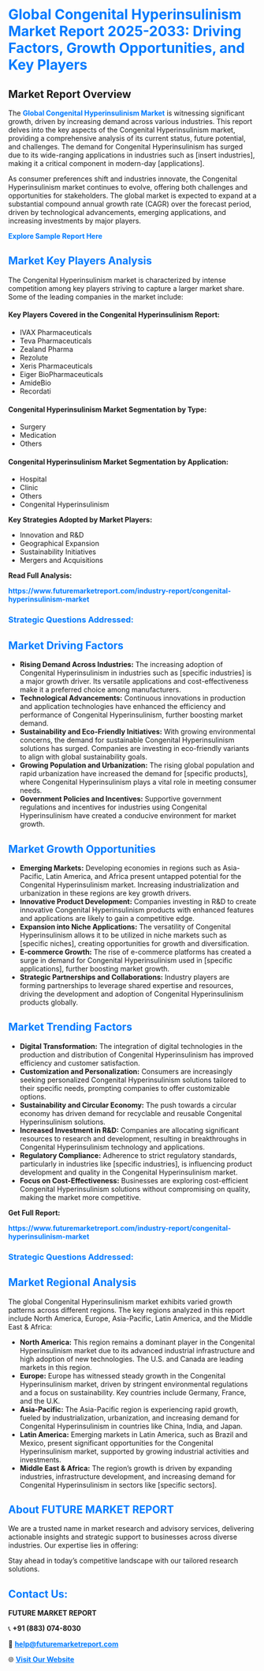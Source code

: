 <h1 style="color: #007BFF;">Global Congenital Hyperinsulinism Market Report 2025-2033: Driving Factors, Growth Opportunities, and Key Players</h1>

<section id="overview">
<h2>Market Report Overview</h2>
<p>The <a href="https://www.futuremarketreport.com/industry-report/congenital-hyperinsulinism-market" style="color: #007BFF; text-decoration: none;"><strong>Global Congenital Hyperinsulinism Market</strong></a> is witnessing significant growth, driven by increasing demand across various industries. This report delves into the key aspects of the Congenital Hyperinsulinism market, providing a comprehensive analysis of its current status, future potential, and challenges. The demand for Congenital Hyperinsulinism has surged due to its wide-ranging applications in industries such as [insert industries], making it a critical component in modern-day [applications].</p>
<p>As consumer preferences shift and industries innovate, the Congenital Hyperinsulinism market continues to evolve, offering both challenges and opportunities for stakeholders. The global market is expected to expand at a substantial compound annual growth rate (CAGR) over the forecast period, driven by technological advancements, emerging applications, and increasing investments by major players.</p>
</section>

<section id="overview">
<p><a href="https://www.futuremarketreport.com/request-sample/reportId=123699" style="color: #007BFF; text-decoration: none;"><strong>Explore Sample Report Here</strong></a></p>
</section>

<section id="key-players">
<h2 style="color: #007BFF;">Market Key Players Analysis</h2>
<p>The Congenital Hyperinsulinism market is characterized by intense competition among key players striving to capture a larger market share. Some of the leading companies in the market include:</p>
<h4>Key Players Covered in the Congenital Hyperinsulinism Report:</h4>
<ul><li>IVAX Pharmaceuticals</li><li>Teva Pharmaceuticals</li><li>Zealand Pharma</li><li>Rezolute</li><li>Xeris Pharmaceuticals</li><li>Eiger BioPharmaceuticals</li><li>AmideBio</li><li>Recordati</li></ul>
<h4>Congenital Hyperinsulinism Market Segmentation by Type:</h4>
<ul><li>Surgery</li><li>Medication</li><li>Others</li></ul>

<h4>Congenital Hyperinsulinism Market Segmentation by Application:</h4>
<ul><li>Hospital</li><li>Clinic</li><li>Others</li><li>Congenital Hyperinsulinism</li></ul>
<p><strong>Key Strategies Adopted by Market Players:</strong></p>
<ul>
<li>Innovation and R&D</li>
<li>Geographical Expansion</li>
<li>Sustainability Initiatives</li>
<li>Mergers and Acquisitions</li>
</ul>
</section>

<section>
<p><strong>Read Full Analysis: </strong></p><a href="https://www.futuremarketreport.com/industry-report/congenital-hyperinsulinism-market" style="color: #007BFF; text-decoration: none;"><strong>https://www.futuremarketreport.com/industry-report/congenital-hyperinsulinism-market</strong></a>
<h3 style="color: #007BFF;">Strategic Questions Addressed:</h3>
</section>

<section id="driving-factors">
<h2 style="color: #007BFF;">Market Driving Factors</h2>
<ul>
<li><strong>Rising Demand Across Industries:</strong> The increasing adoption of Congenital Hyperinsulinism in industries such as [specific industries] is a major growth driver. Its versatile applications and cost-effectiveness make it a preferred choice among manufacturers.</li>
<li><strong>Technological Advancements:</strong> Continuous innovations in production and application technologies have enhanced the efficiency and performance of Congenital Hyperinsulinism, further boosting market demand.</li>
<li><strong>Sustainability and Eco-Friendly Initiatives:</strong> With growing environmental concerns, the demand for sustainable Congenital Hyperinsulinism solutions has surged. Companies are investing in eco-friendly variants to align with global sustainability goals.</li>
<li><strong>Growing Population and Urbanization:</strong> The rising global population and rapid urbanization have increased the demand for [specific products], where Congenital Hyperinsulinism plays a vital role in meeting consumer needs.</li>
<li><strong>Government Policies and Incentives:</strong> Supportive government regulations and incentives for industries using Congenital Hyperinsulinism have created a conducive environment for market growth.</li>
</ul>
</section>

<section id="growth-opportunities">
<h2 style="color: #007BFF;">Market Growth Opportunities</h2>
<ul>
<li><strong>Emerging Markets:</strong> Developing economies in regions such as Asia-Pacific, Latin America, and Africa present untapped potential for the Congenital Hyperinsulinism market. Increasing industrialization and urbanization in these regions are key growth drivers.</li>
<li><strong>Innovative Product Development:</strong> Companies investing in R&D to create innovative Congenital Hyperinsulinism products with enhanced features and applications are likely to gain a competitive edge.</li>
<li><strong>Expansion into Niche Applications:</strong> The versatility of Congenital Hyperinsulinism allows it to be utilized in niche markets such as [specific niches], creating opportunities for growth and diversification.</li>
<li><strong>E-commerce Growth:</strong> The rise of e-commerce platforms has created a surge in demand for Congenital Hyperinsulinism used in [specific applications], further boosting market growth.</li>
<li><strong>Strategic Partnerships and Collaborations:</strong> Industry players are forming partnerships to leverage shared expertise and resources, driving the development and adoption of Congenital Hyperinsulinism products globally.</li>
</ul>
</section>

<section id="trending-factors">
<h2 style="color: #007BFF;">Market Trending Factors</h2>
<ul>
<li><strong>Digital Transformation:</strong> The integration of digital technologies in the production and distribution of Congenital Hyperinsulinism has improved efficiency and customer satisfaction.</li>
<li><strong>Customization and Personalization:</strong> Consumers are increasingly seeking personalized Congenital Hyperinsulinism solutions tailored to their specific needs, prompting companies to offer customizable options.</li>
<li><strong>Sustainability and Circular Economy:</strong> The push towards a circular economy has driven demand for recyclable and reusable Congenital Hyperinsulinism solutions.</li>
<li><strong>Increased Investment in R&D:</strong> Companies are allocating significant resources to research and development, resulting in breakthroughs in Congenital Hyperinsulinism technology and applications.</li>
<li><strong>Regulatory Compliance:</strong> Adherence to strict regulatory standards, particularly in industries like [specific industries], is influencing product development and quality in the Congenital Hyperinsulinism market.</li>
<li><strong>Focus on Cost-Effectiveness:</strong> Businesses are exploring cost-efficient Congenital Hyperinsulinism solutions without compromising on quality, making the market more competitive.</li>
</ul>
</section>

<section>
<p><strong>Get Full Report: </strong></p><a href="https://www.futuremarketreport.com/industry-report/congenital-hyperinsulinism-market" style="color: #007BFF; text-decoration: none;"><strong>https://www.futuremarketreport.com/industry-report/congenital-hyperinsulinism-market</strong></a>
<h3 style="color: #007BFF;">Strategic Questions Addressed:</h3>
</section>


<section id="regional-analysis">
<h2 style="color: #007BFF;">Market Regional Analysis</h2>
<p>The global Congenital Hyperinsulinism market exhibits varied growth patterns across different regions. The key regions analyzed in this report include North America, Europe, Asia-Pacific, Latin America, and the Middle East & Africa:</p>
<ul>
<li><strong>North America:</strong> This region remains a dominant player in the Congenital Hyperinsulinism market due to its advanced industrial infrastructure and high adoption of new technologies. The U.S. and Canada are leading markets in this region.</li>
<li><strong>Europe:</strong> Europe has witnessed steady growth in the Congenital Hyperinsulinism market, driven by stringent environmental regulations and a focus on sustainability. Key countries include Germany, France, and the U.K.</li>
<li><strong>Asia-Pacific:</strong> The Asia-Pacific region is experiencing rapid growth, fueled by industrialization, urbanization, and increasing demand for Congenital Hyperinsulinism in countries like China, India, and Japan.</li>
<li><strong>Latin America:</strong> Emerging markets in Latin America, such as Brazil and Mexico, present significant opportunities for the Congenital Hyperinsulinism market, supported by growing industrial activities and investments.</li>
<li><strong>Middle East & Africa:</strong> The region’s growth is driven by expanding industries, infrastructure development, and increasing demand for Congenital Hyperinsulinism in sectors like [specific sectors].</li>
</ul>
</section>

<footer>
<h2 style="color: #007BFF;">About FUTURE MARKET REPORT</h2>
<p>We are a trusted name in market research and advisory services, delivering actionable insights and strategic support to businesses across diverse industries. Our expertise lies in offering:</p>

<p>Stay ahead in today’s competitive landscape with our tailored research solutions.</p>

<h2 style="color: #007BFF;">Contact Us:</h2>
<p><strong>FUTURE MARKET REPORT</strong></p>
<p>📞 <strong>+91 (883) 074-8030</strong></p>
<p>📧 <strong><a href="mailto:help@futuremarketreport.com" style="color: #007BFF;">help@futuremarketreport.com</a></strong></p>
<p>🌐 <strong><a href="https://www.futuremarketreport.com/" style="color: #007BFF;">Visit Our Website</a></strong></p>
</footer>